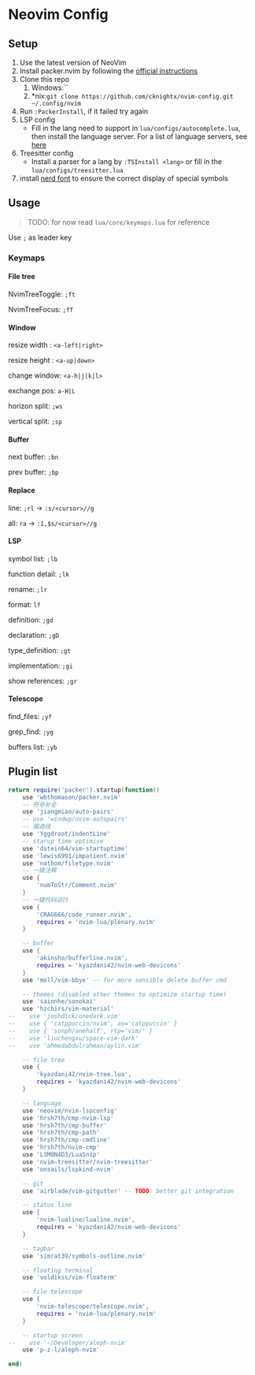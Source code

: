 # Neovim Config

## Setup
1. Use the latest version of NeoVim
1. Install packer.nvim by following the [official instructions](https://github.com/wbthomason/packer.nvim#quickstart)
1. Clone this repo
   1. Windows:``
   1. *nix:`git clone https://github.com/cknightx/nvim-config.git ~/.config/nvim`
1. Run `:PackerInstall`, if it failed try again
1. LSP config
   * Fill in the lang need to support in `lua/configs/autocomplete.lua`, then install the language server. For a list of language servers, see [here](https://github.com/neovim/nvim-lspconfig/blob/master/doc/server_configurations.md)
1. Treesitter config
   * Install a parser for a lang by `:TSInstall <lang>` or fill in the `lua/configs/treesitter.lua`
1.  install [nerd font](https://github.com/laishulu/Sarasa-Mono-SC-Nerd) to ensure the correct display of special symbols

## Usage

> TODO: for now read `lua/core/keymaps.lua` for reference

Use `;` as leader key

### Keymaps

#### File tree

NvimTreeToggle:        `;ft`

NvimTreeFocus:         `;ff`

#### Window

resize width :              `<a-left|right>`

resize height :             `<a-up|down>`

change window:	 `<a-h|j|k|l>`

exchange pos:            `a-H|L` 

horizon split:              `;ws`

vertical split:               `;sp`

#### Buffer

next buffer:                `;bn`

prev buffer:                `;bp`



#### Replace

line:                             `;rl` ->  `:s/<cursor>//g`

all:                                `ra` -> `:1,$s/<cursor>//g`

#### LSP

symbol list:                 `;lb`

function detail:          `;lk`

rename:                      `;lr`

format:                        `lf`

definition:                   `;gd`

declaration:                `;gD`

type_definition:         `;gt`

implementation:       `;gi`

show references:      `;gr`



#### Telescope

find_files:                    `;yf`

grep_find:                   `;yg`

buffers list:                 `;yb`

## Plugin list

```lua
return require('packer').startup(function()
    use 'wbthomason/packer.nvim'
    -- 符号补全
    use 'jiangmiao/auto-pairs'
    -- use 'windwp/nvim-autopairs'
    -- 缩进线
    use 'Yggdroot/indentLine'
    -- starup time optimise
    use 'dstein64/vim-startuptime'
    use 'lewis6991/impatient.nvim'
    use 'nathom/filetype.nvim'
    -- 一键注释
    use {
        'numToStr/Comment.nvim'
    }
    -- 一键代码运行
    use {
        'CRAG666/code_runner.nvim',
        requires = 'nvim-lua/plenary.nvim'
    }

    -- buffer
    use {
        'akinsho/bufferline.nvim',
        requires = 'kyazdani42/nvim-web-devicons'
    }
    use 'moll/vim-bbye' -- for more sensible delete buffer cmd

    -- themes (disabled other themes to optimize startup time)
    use 'sainnhe/sonokai'
    use 'hzchirs/vim-material'
--    use 'joshdick/onedark.vim'
--    use { 'catppuccin/nvim', as='catppuccin' }
--    use { 'sonph/onehalf', rtp='vim/' }
--    use 'liuchengxu/space-vim-dark'
--    use 'ahmedabdulrahman/aylin.vim'

    -- file tree
    use {
        'kyazdani42/nvim-tree.lua',
        requires = 'kyazdani42/nvim-web-devicons'
    }

    -- language
    use 'neovim/nvim-lspconfig'
    use 'hrsh7th/cmp-nvim-lsp'
    use 'hrsh7th/cmp-buffer'
    use 'hrsh7th/cmp-path'
    use 'hrsh7th/cmp-cmdline'
    use 'hrsh7th/nvim-cmp'
    use 'L3MON4D3/LuaSnip'
    use 'nvim-treesitter/nvim-treesitter'
    use 'onsails/lspkind-nvim'

    -- git
    use 'airblade/vim-gitgutter' -- TODO: better git integration

    -- status line
    use {
        'nvim-lualine/lualine.nvim',
        requires = 'kyazdani42/nvim-web-devicons'
    }

    -- tagbar
    use 'simrat39/symbols-outline.nvim'

    -- floating terminal
    use 'voldikss/vim-floaterm'

    -- file telescope
    use {
        'nvim-telescope/telescope.nvim',
        requires = 'nvim-lua/plenary.nvim'
    }

    -- startup screen
--    use '~/Developer/aleph-nvim'
    use 'p-z-l/aleph-nvim'

end)
```



